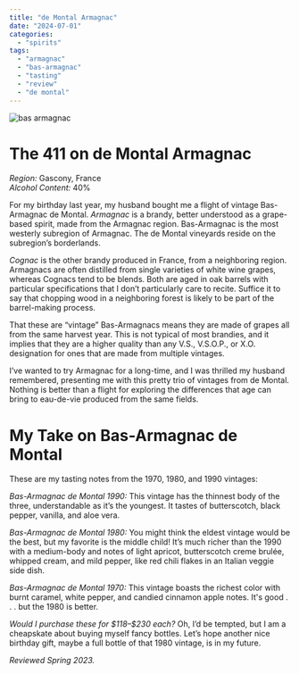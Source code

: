 ```yaml
---
title: "de Montal Armagnac"
date: "2024-07-01"
categories:
  - "spirits"
tags:
  - "armagnac"
  - "bas-armagnac"
  - "tasting"
  - "review"
  - "de montal"
---
```


![bas armagnac](https://thegourmez.netlify.app/img/sections/spirits.jpg)

# The 411 on de Montal Armagnac

*Region:* Gascony, France\
*Alcohol Content:* 40%

For my birthday last year, my husband bought me a flight of vintage Bas-Armagnac de Montal. _Armagnac_ is a brandy, better understood as a grape-based spirit, made from the Armagnac region. Bas-Armagnac is the most westerly subregion of Armagnac. The de Montal vineyards reside on the subregion’s borderlands.

_Cognac_ is the other brandy produced in France, from a neighboring region. Armagnacs are often distilled from single varieties of white wine grapes, whereas Cognacs tend to be blends. Both are aged in oak barrels with particular specifications that I don’t particularly care to recite. Suffice it to say that chopping wood in a neighboring forest is likely to be part of the barrel-making process.

That these are “vintage” Bas-Armagnacs means they are made of grapes all from the same harvest year. This is not typical of most brandies, and it implies that they are a higher quality than any V.S., V.S.O.P., or X.O. designation for ones that are made from multiple vintages.

I’ve wanted to try Armagnac for a long-time, and I was thrilled my husband remembered, presenting me with this pretty trio of vintages from de Montal. Nothing is better than a flight for exploring the differences that age can bring to eau-de-vie produced from the same fields.

# My Take on Bas-Armagnac de Montal

These are my tasting notes from the 1970, 1980, and 1990 vintages:

*Bas-Armagnac de Montal 1990:* This vintage has the thinnest body of the three, understandable as it’s the youngest. It tastes of butterscotch, black pepper, vanilla, and aloe vera.

*Bas-Armagnac de Montal 1980:* You might think the eldest vintage would be the best, but my favorite is the middle child! It’s much richer than the 1990 with a medium-body and notes of light apricot, butterscotch creme brulée, whipped cream, and mild pepper, like red chili flakes in an Italian veggie side dish.

*Bas-Armagnac de Montal 1970:* This vintage boasts the richest color with burnt caramel, white pepper, and candied cinnamon apple notes. It's good . . . but the 1980 is better.

*Would I purchase these for \$118–\$230 each?* Oh, I’d be tempted, but I am a cheapskate about buying myself fancy bottles. Let’s hope another nice birthday gift, maybe a full bottle of that 1980 vintage, is in my future.

*Reviewed Spring 2023.*

